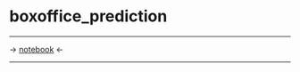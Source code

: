 # boxoffice_prediction

*** 

-> [notebook](https://github.com/thezapalsky/boxoffice_prediction/blob/master/boxoffice.ipynb) <-

***
